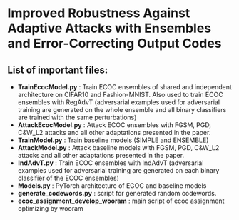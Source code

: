 # Improved Robustness Against Adaptive Attacks with Ensembles and Error-Correcting Output Codes

## List of important files:

* **TrainEcocModel.py** : Train ECOC ensembles of shared and independent architecture on CIFAR10 and Fashion-MNIST. Also used to train ECOC ensembles with RegAdvT (adversarial examples used for adversarial training are generated on the whole ensemble and all binary classifiers are trained with the same perturbations)
* **AttackEcocModel.py** : Attack ECOC ensembles with FGSM, PGD, C&W_L2 attacks and all other adaptations presented in the paper.
* **TrainModel.py** : Train baseline models (SIMPLE and ENSEMBLE)
* **AttackModel.py** : Attack baseline models with FGSM, PGD, C&W_L2 attacks and all other adaptations presented in the paper.
* **IndAdvT.py** : Train ECOC ensembles with IndAdvT (adversarial examples used for adversarial training are generated on each binary classifier of the ECOC ensembles)
* **Models.py** : PyTorch architecture of ECOC and baseline models
* **generate_codewords.py** : script for generated random codewords.
* **ecoc_assignment_develop_wooram** : main script of ecoc assignment optimizing by wooram

